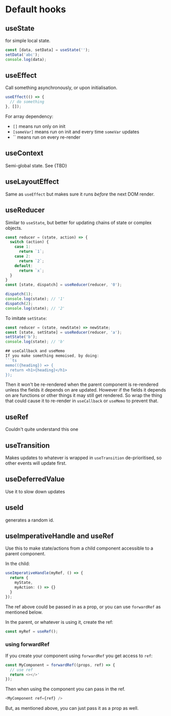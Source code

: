 # Default hooks

## useState
for simple local state.

```ts
const [data, setData] = useState('');
setData('abc');
console.log(data);
```

## useEffect
Call something asynchronously, or upon initialisation.

```ts
useEffect(() => {
  // do something
}, []);
```

For array dependency:
- `[]` means run only on init
- `[someVar]` means run on init and every time `someVar` updates
- `` means run on every re-render

## useContext
Semi-global state. See {TBD}

## useLayoutEffect
Same as `useEffect` but makes sure it runs *before* the next DOM render.

## useReducer
Similar to `useState`, but better for updating chains of state or complex objects.

```ts
const reducer = (state, action) => {
  switch (action) {
    case 1:
      return `1`;
    case 2:
      return `2`;
    default:
      return `x`;
  }
}
const [state, dispatch] = useReducer(reducer, '0');

dispatch(1);
console.log(state); // '1'
dispatch(2);
console.log(state); // '2'
```

To imitate `setState`:
```ts
const reducer = (state, newState) => newState;
const [state, setState] = useReducer(reducer, 'a');
setState('b');
console.log(state); // 'b'

## useCallback and useMemo
If you make something memoised, by doing:
```ts
memo(({heading}) => {
  return <h1>{heading}</h1>
});
```

Then it won't be re-rendered when the parent component is re-rendered unless the fields it depends on are updated. However if the fields it depends on are functions or other
things it may still get rendered. So wrap the thing that could cause it to re-render in `useCallback` or `useMemo` to prevent that.

## useRef
Couldn't quite understand this one

## useTransition
Makes updates to whatever is wrapped in `useTransition` de-prioritised, so other events will update first.

## useDeferredValue
Use it to slow down updates

## useId
generates a random id.

## useImperativeHandle and useRef
Use this to make state/actions from a child component accessible to a parent component.

In the child:
```ts
useImperativeHandle(myRef, () => {
  return {
    myState,
    myAction: () => {}
  }
});
```

The ref above could be passed in as a prop, or you can use `forwardRef` as mentioned below.

In the parent, or whatever is using it, create the ref:
```ts
const myRef = useRef();
```

### using forwardRef
If you create your component using `forwardRef` you get access to `ref`:
```ts
const MyComponent = forwardRef((props, ref) => {
  // use ref
  return <></>'
});
```

Then when using the component you can pass in the ref.
```ts
<MyComponent ref={ref} />
```

But, as mentioned above, you can just pass it as a prop as well.
